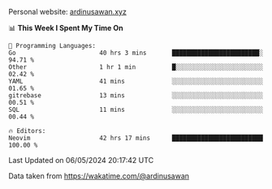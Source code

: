 Personal website: [ardinusawan.xyz](https://ardinusawan.xyz)

<!--START_SECTION:waka-->
📊 **This Week I Spent My Time On** 

```text
💬 Programming Languages: 
Go                       40 hrs 3 mins       ████████████████████████░   94.71 % 
Other                    1 hr 1 min          █░░░░░░░░░░░░░░░░░░░░░░░░   02.42 % 
YAML                     41 mins             ░░░░░░░░░░░░░░░░░░░░░░░░░   01.65 % 
gitrebase                13 mins             ░░░░░░░░░░░░░░░░░░░░░░░░░   00.51 % 
SQL                      11 mins             ░░░░░░░░░░░░░░░░░░░░░░░░░   00.44 % 

🔥 Editors: 
Neovim                   42 hrs 17 mins      █████████████████████████   100.00 % 
```


 Last Updated on 06/05/2024 20:17:42 UTC
<!--END_SECTION:waka-->
Data taken from https://wakatime.com/@ardinusawan
